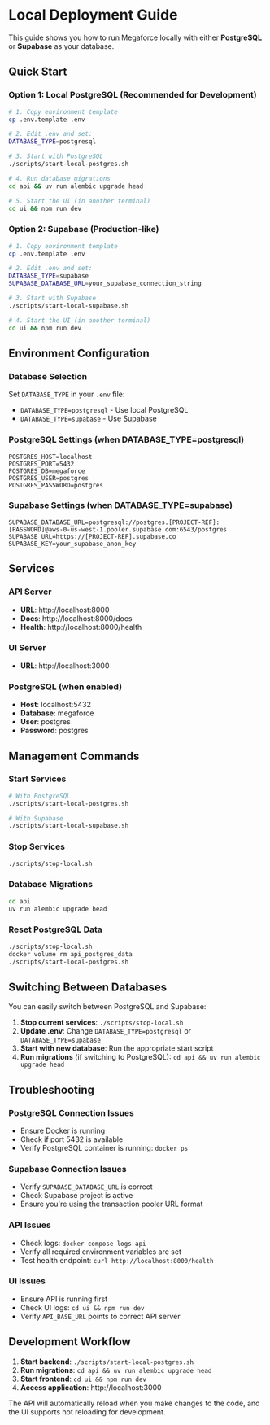 # Local Deployment Guide

This guide shows you how to run Megaforce locally with either **PostgreSQL** or **Supabase** as your database.

## Quick Start

### Option 1: Local PostgreSQL (Recommended for Development)

```bash
# 1. Copy environment template
cp .env.template .env

# 2. Edit .env and set:
DATABASE_TYPE=postgresql

# 3. Start with PostgreSQL
./scripts/start-local-postgres.sh

# 4. Run database migrations
cd api && uv run alembic upgrade head

# 5. Start the UI (in another terminal)
cd ui && npm run dev
```

### Option 2: Supabase (Production-like)

```bash
# 1. Copy environment template
cp .env.template .env

# 2. Edit .env and set:
DATABASE_TYPE=supabase
SUPABASE_DATABASE_URL=your_supabase_connection_string

# 3. Start with Supabase
./scripts/start-local-supabase.sh

# 4. Start the UI (in another terminal)
cd ui && npm run dev
```

## Environment Configuration

### Database Selection

Set `DATABASE_TYPE` in your `.env` file:

- `DATABASE_TYPE=postgresql` - Use local PostgreSQL
- `DATABASE_TYPE=supabase` - Use Supabase

### PostgreSQL Settings (when DATABASE_TYPE=postgresql)

```env
POSTGRES_HOST=localhost
POSTGRES_PORT=5432
POSTGRES_DB=megaforce
POSTGRES_USER=postgres
POSTGRES_PASSWORD=postgres
```

### Supabase Settings (when DATABASE_TYPE=supabase)

```env
SUPABASE_DATABASE_URL=postgresql://postgres.[PROJECT-REF]:[PASSWORD]@aws-0-us-west-1.pooler.supabase.com:6543/postgres
SUPABASE_URL=https://[PROJECT-REF].supabase.co
SUPABASE_KEY=your_supabase_anon_key
```

## Services

### API Server
- **URL**: http://localhost:8000
- **Docs**: http://localhost:8000/docs
- **Health**: http://localhost:8000/health

### UI Server
- **URL**: http://localhost:3000

### PostgreSQL (when enabled)
- **Host**: localhost:5432
- **Database**: megaforce
- **User**: postgres
- **Password**: postgres

## Management Commands

### Start Services
```bash
# With PostgreSQL
./scripts/start-local-postgres.sh

# With Supabase
./scripts/start-local-supabase.sh
```

### Stop Services
```bash
./scripts/stop-local.sh
```

### Database Migrations
```bash
cd api
uv run alembic upgrade head
```

### Reset PostgreSQL Data
```bash
./scripts/stop-local.sh
docker volume rm api_postgres_data
./scripts/start-local-postgres.sh
```

## Switching Between Databases

You can easily switch between PostgreSQL and Supabase:

1. **Stop current services**: `./scripts/stop-local.sh`
2. **Update .env**: Change `DATABASE_TYPE=postgresql` or `DATABASE_TYPE=supabase`
3. **Start with new database**: Run the appropriate start script
4. **Run migrations** (if switching to PostgreSQL): `cd api && uv run alembic upgrade head`

## Troubleshooting

### PostgreSQL Connection Issues
- Ensure Docker is running
- Check if port 5432 is available
- Verify PostgreSQL container is running: `docker ps`

### Supabase Connection Issues
- Verify `SUPABASE_DATABASE_URL` is correct
- Check Supabase project is active
- Ensure you're using the transaction pooler URL format

### API Issues
- Check logs: `docker-compose logs api`
- Verify all required environment variables are set
- Test health endpoint: `curl http://localhost:8000/health`

### UI Issues
- Ensure API is running first
- Check UI logs: `cd ui && npm run dev`
- Verify `API_BASE_URL` points to correct API server

## Development Workflow

1. **Start backend**: `./scripts/start-local-postgres.sh`
2. **Run migrations**: `cd api && uv run alembic upgrade head`
3. **Start frontend**: `cd ui && npm run dev`
4. **Access application**: http://localhost:3000

The API will automatically reload when you make changes to the code, and the UI supports hot reloading for development.
